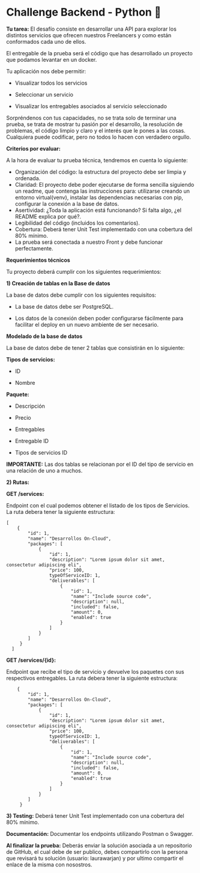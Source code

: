 # Challenge Backend - Python 🐍

**Tu tarea:** 
El desafío consiste en desarrollar una API para explorar los distintos servicios que ofrecen nuestros Freelancers y como están conformados cada uno de ellos. 

El entregable de la prueba será el código que has desarrollado un proyecto que podamos levantar en un docker.  

Tu aplicación nos debe permitir: 

- Visualizar todos los servicios 

- Seleccionar un servicio 

- Visualizar los entregables asociados al servicio seleccionado 

Sorpréndenos con tus capacidades, no se trata solo de terminar una prueba, se trata de mostrar tu pasión por el desarrollo, la resolución de problemas, el código limpio y claro y el interés que le pones a las cosas. Cualquiera puede codificar, pero no todos lo hacen con verdadero orgullo. 

**Criterios por evaluar:**

A la hora de evaluar tu prueba técnica, tendremos en cuenta lo siguiente: 

- Organización del código: la estructura del proyecto debe ser limpia y ordenada.  
- Claridad: El proyecto debe poder ejecutarse de forma sencilla siguiendo un readme, que contenga las instrucciones para: utilizarse creando un entorno virtual(venv), instalar las dependencias necesarias con pip, configurar la conexión a la base de datos. 
- Asertividad: ¿Toda la aplicación está funcionando? Si falta algo, ¿el README explica por qué?. 
- Legibilidad del código (incluidos los comentarios). 
- Cobertura: Deberá tener Unit Test implementado con una cobertura del 80% mínimo.  
- La prueba será conectada a nuestro Front y debe funcionar perfectamente.  

**Requerimientos técnicos** 

Tu proyecto deberá cumplir con los siguientes requerimientos: 

**1) Creación de tablas en la Base de datos**

La base de datos debe cumplir con los siguientes requisitos: 

- La base de datos debe ser PostgreSQL. 

- Los datos de la conexión deben poder configurarse fácilmente para facilitar el deploy en un nuevo ambiente de ser necesario.  

**Modelado de la base de datos**

La base de datos debe de tener 2 tablas que consistirán en lo siguiente: 

**Tipos de servicios:**

- ID 

- Nombre 

**Paquete:**

- Descripción 

- Precio 

- Entregables 

- Entregable ID 

- Tipos de servicios ID 

**IMPORTANTE:**
Las dos tablas se relacionan por el ID del tipo de servicio en una relación de uno a muchos.  

**2) Rutas:**

**GET /services:**

Endpoint con el cual podemos obtener el listado de los tipos de Servicios.
La ruta debera tener la siguiente estructura:
```
[
    {
        "id": 1,
        "name": "Desarrollos On-Cloud",
        "packages": [
            {
                "id": 1,
                "description": "Lorem ipsum dolor sit amet, consectetur adipiscing eli",
                "price": 100,
                typeOfServiceID: 1,
                "deliverables": [
                    {
                        "id": 1,
                        "name": "Include source code",
                        "description": null,
                        "included": false,
                        "amount": 0,
                        "enabled": true
                    }
                ]
            }
        ]   
     }
  ]
  ```

**GET /services/{id}:**

Endpoint que recibe el tipo de servicio y devuelve los paquetes con sus respectivos entregables. 
La ruta debera tener la siguiente estructura: 
```
    {
        "id": 1,
        "name": "Desarrollos On-Cloud",
        "packages": [
            {
                "id": 1,
                "description": "Lorem ipsum dolor sit amet, consectetur adipiscing eli",
                "price": 100,
                typeOfServiceID: 1,
                "deliverables": [
                    {
                        "id": 1,
                        "name": "Include source code",
                        "description": null,
                        "included": false,
                        "amount": 0,
                        "enabled": true
                    }
                ]
            }
        ]   
     }
```
**3) Testing:**
Deberá tener Unit Test implementado con una cobertura del 80% mínimo. 

**Documentación:**
Documentar los endpoints utilizando Postman o Swagger. 

**Al finalizar la prueba:**
Deberás enviar la solución asociada a un repositorio de GitHub, el cual debe de ser publico, debes compartirlo con la persona que revisará tu solución (usuario: 
laurawarjan) y por ultimo compartir el enlace de la misma con nosostros.
